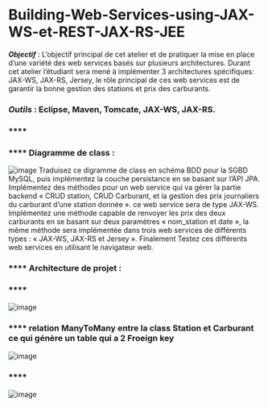 # Building-Web-Services-using-JAX-WS-et-REST-JAX-RS-JEE
_**Objectif**_ : 
L’objectif principal de cet atelier et de pratiquer la mise en place d’une variété des web services basés sur plusieurs architectures. Durant cet atelier l’étudiant sera mené à implémenter 3 architectures spécifiques: JAX-WS, JAX-RS, Jersey, le rôle principal de ces web services est de garantir la bonne gestion des stations et prix des carburants.
### _**Outils**_ : Eclipse, Maven, Tomcate, JAX-WS, JAX-RS.
### ****
### ****  Diagramme de class :
![image](https://user-images.githubusercontent.com/101791324/207425844-aa73e57d-c1cf-4ebd-8393-6eabcbb32cec.png)
Traduisez ce digramme de class en schéma BDD pour la SGBD MySQL, puis implémentez la couche
persistance en se basant sur l’API JPA.
Implémentez des méthodes pour un web service qui va gérer la partie backend « CRUD station, CRUD
Carburant, et la gestion des prix journaliers du carburant d’une station donnée ». ce web service sera
de type JAX-WS.
Implémentez une méthode capable de renvoyer les prix des deux carburants en se basant sur deux
paramètres « nom_station et date », la même méthode sera implémentée dans trois web services de
différents types : « JAX-WS, JAX-RS et Jersey ».
Finalement Testez ces différents web services en utilisant le navigateur web.
### **** Architecture de projet : 
### ****
![image](https://user-images.githubusercontent.com/101791324/207426177-f4040ff1-8133-4808-a81e-f8a166b33da8.png)
### **** relation ManyToMany entre la class Station et Carburant ce qui génère un table qui a 2 Froeign key 
![image](https://user-images.githubusercontent.com/101791324/207426531-33418ab1-aec1-4bbb-af9c-e312a34c3909.png)
### ****
![image](https://user-images.githubusercontent.com/101791324/207427857-055bbc33-9379-4d8e-885c-88b9fb5f9d72.png)



